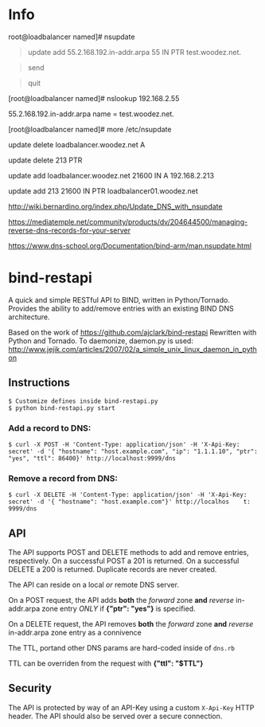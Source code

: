# Info

root@loadbalancer named]# nsupdate

> update add 55.2.168.192.in-addr.arpa 55 IN PTR test.woodez.net.



> send

> quit

[root@loadbalancer named]# nslookup 192.168.2.55

55.2.168.192.in-addr.arpa	name = test.woodez.net.


[root@loadbalancer named]# more /etc/nsupdate 

update delete loadbalancer.woodez.net A

update delete 213 PTR

update add loadbalancer.woodez.net 21600 IN A 192.168.2.213

update add 213 21600 IN PTR loadbalancer01.woodez.net



http://wiki.bernardino.org/index.php/Update_DNS_with_nsupdate

https://mediatemple.net/community/products/dv/204644500/managing-reverse-dns-records-for-your-server

https://www.dns-school.org/Documentation/bind-arm/man.nsupdate.html










# bind-restapi

A quick and simple RESTful API to BIND, written in Python/Tornado. Provides the ability to add/remove entries with an existing BIND DNS architecture.

Based on the work of https://github.com/ajclark/bind-restapi Rewritten with Python and Tornado.
To daemonize, daemon.py is used: http://www.jejik.com/articles/2007/02/a_simple_unix_linux_daemon_in_python

## Instructions

    $ Customize defines inside bind-restapi.py
    $ python bind-restapi.py start

### Add a record to DNS:

    $ curl -X POST -H 'Content-Type: application/json' -H 'X-Api-Key: secret' -d '{ "hostname": "host.example.com", "ip": "1.1.1.10", "ptr": "yes", "ttl": 86400}' http://localhost:9999/dns

### Remove a record from DNS:

    $ curl -X DELETE -H 'Content-Type: application/json' -H 'X-Api-Key: secret' -d '{ "hostname": "host.example.com"}' http://localhos    t:  9999/dns

## API

The API supports POST and DELETE methods to add and remove entries, respectively. On a successful POST a 201 is returned. On a successful DELETE a 200 is returned. Duplicate records are never created.

The API can reside on a local *or* remote DNS server.

On a POST request, the API adds **both** the *forward* zone **and** *reverse* in-addr.arpa zone entry *ONLY* if **{"ptr": "yes"}** is specified.

On a DELETE request, the API removes **both** the *forward* zone **and** *reverse* in-addr.arpa zone entry as a connivence 

The TTL, portand other DNS params are hard-coded inside of <code>dns.rb</code>

TTL can be overriden from the request with **{"ttl": "$TTL"}**

## Security

The API is protected by way of an API-Key using a custom <code>X-Api-Key</code> HTTP header. The API should also be served over a secure connection. 
